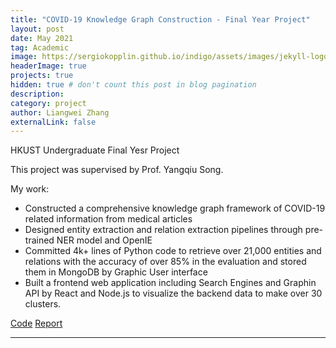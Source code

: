 ```yaml
---
title: "COVID-19 Knowledge Graph Construction - Final Year Project"
layout: post
date: May 2021
tag: Academic
image: https://sergiokopplin.github.io/indigo/assets/images/jekyll-logo-light-solid.png
headerImage: true
projects: true
hidden: true # don't count this post in blog pagination
description:
category: project
author: Liangwei Zhang
externalLink: false
---
```


HKUST Undergraduate Final Yesr Project 

This project was supervised by Prof. Yangqiu Song. 


My work:
- Constructed a comprehensive knowledge graph framework of COVID-19 related information from medical articles
- Designed entity extraction and relation extraction pipelines through pre-trained NER model and OpenIE
- Committed 4k+ lines of Python code to retrieve over 21,000 entities and relations with the accuracy of over 85% in
the evaluation and stored them in MongoDB by Graphic User interface
- Built a frontend web application including Search Engines and Graphin API by React and Node.js to visualize the backend data to make over 30 clusters.

[Code](https://github.com/lzhangbq/COVID-19-Knowledge-Graph-Construction)
[Report](../assets/66_SYQ1_Final.pdf)

---

